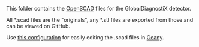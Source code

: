 This folder contains the [OpenSCAD](http://www.openscad.org/) files for the GlobalDiagnostiX detector.

All *.scad files are the "originals", any *.stl files are exported from those and can be viewed on GitHub.

Use [this configuration](http://www.thingiverse.com/thing:263620) for easily editing the .scad files in [Geany](http://geany.org/).
